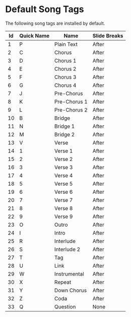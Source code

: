 # Default Song Tags
The following song tags are installed by default.

| Id |Quick Name | Name         | Slide Breaks |
|----|-----------|--------------|--------|
| 1  | P         | Plain Text   | After  |
| 2  | C         | Chorus       | After  |
| 3  | D         | Chorus 1     | After  |
| 4  | E         | Chorus 2     | After  |
| 5  | F         | Chorus 3     | After  |
| 6  | G         | Chorus 4     | After  |
| 7  | J         | Pre-Chorus   | After  |
| 8  | K         | Pre-Chorus 1 | After  |
| 9  | L         | Pre-Chorus 2 | After  |
| 10 | B         | Bridge       | After  |
| 11 | N         | Bridge 1     | After  |
| 12 | M         | Bridge 2     | After  |
| 13 | V         | Verse        | After  |
| 14 | 1         | Verse 1      | After  |
| 15 | 2         | Verse 2      | After  |
| 16 | 3         | Verse 3      | After  |
| 17 | 4         | Verse 4      | After  |
| 18 | 5         | Verse 5      | After  |
| 19 | 6         | Verse 6      | After  |
| 20 | 7         | Verse 7      | After  |
| 21 | 8         | Verse 8      | After  |
| 22 | 9         | Verse 9      | After  |
| 23 | O         | Outro        | After  |
| 24 | I         | Intro        | After  |
| 25 | R         | Interlude    | After  |
| 26 | S         | Interlude 2  | After  |
| 27 | T         | Tag          | After  |
| 28 | U         | Link         | After  |
| 29 | W         | Instrumental | After  |
| 30 | X         | Repeat       | After  |
| 31 | Y         | Down Chorus  | After  |
| 32 | Z         | Coda         | After  |
| 33 | Q         | Question     | None   |